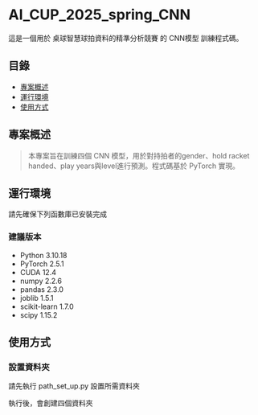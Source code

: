 # AI_CUP_2025_spring_CNN

這是一個用於 桌球智慧球拍資料的精準分析競賽 的 CNN模型 訓練程式碼。

## 目錄

- [專案概述](#專案概述)
- [運行環境](#運行環境)
- [使用方式](#使用方式)


## 專案概述

> 本專案旨在訓練四個 CNN 模型，用於對持拍者的gender、hold racket handed、play years與level進行預測。程式碼基於 PyTorch 實現。

## 運行環境

請先確保下列函數庫已安裝完成

### 建議版本

- Python 3.10.18
- PyTorch 2.5.1
- CUDA 12.4
- numpy 2.2.6
- pandas 2.3.0
- joblib 1.5.1
- scikit-learn 1.7.0
- scipy 1.15.2


## 使用方式

### 設置資料夾
請先執行 path_set_up.py 設置所需資料夾

執行後，會創建四個資料夾
